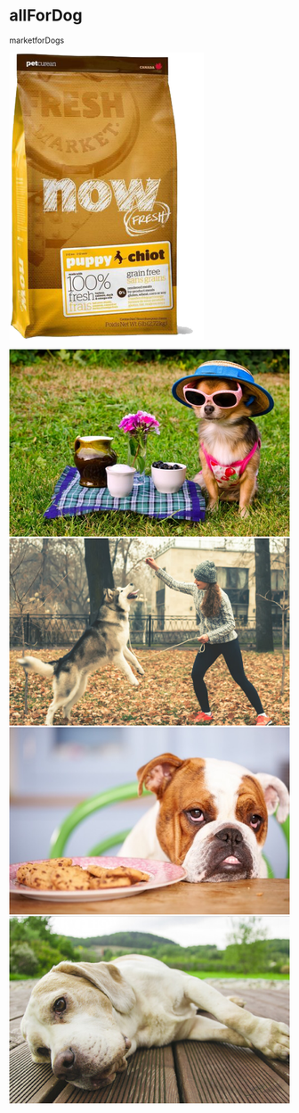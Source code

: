# allForDog
marketforDogs

![](images/dogFood2.png)

![](images/image-article1.jpg)
![](images/image-article2.jpg)
![](images/image-article3.jpg)
![](images/image-article4.jpg)

